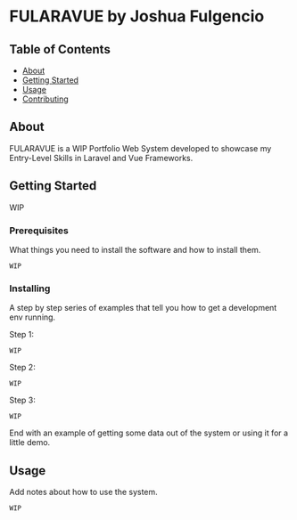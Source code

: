 # FULARAVUE by Joshua Fulgencio

## Table of Contents

- [About](#about)
- [Getting Started](#getting_started)
- [Usage](#usage)
- [Contributing](../CONTRIBUTING.md)

## About <a name = "about"></a>

FULARAVUE is a WIP Portfolio Web System developed to showcase my Entry-Level Skills in Laravel and Vue Frameworks.

## Getting Started <a name = "getting_started"></a>

WIP

### Prerequisites

What things you need to install the software and how to install them.

```
WIP
```

### Installing

A step by step series of examples that tell you how to get a development env running.

Step 1:
```
WIP
```
Step 2:
```
WIP
```
Step 3:
```
WIP
```
End with an example of getting some data out of the system or using it for a little demo.

## Usage <a name = "usage"></a>

Add notes about how to use the system.

```
WIP
```